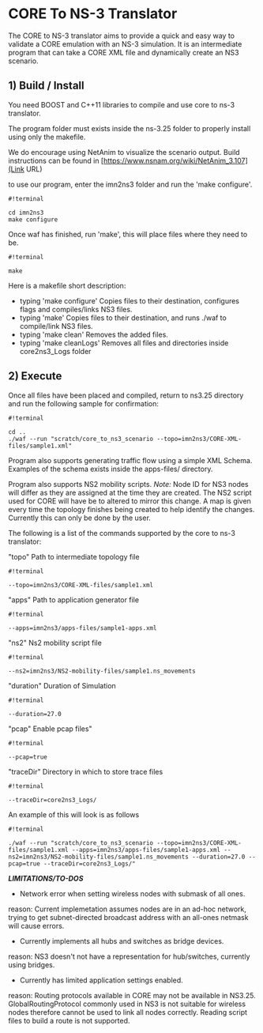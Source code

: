 # CORE To NS-3 Translator #
The CORE to NS-3 translator aims to provide a quick and easy way to validate a CORE emulation with an NS-3 simulation. 
It is an intermediate program that can take a CORE XML file and dynamically create an NS3 scenario.

## 1) Build / Install ##

You need BOOST and C++11 libraries to compile and use core to ns-3 translator.

The program folder must exists inside the ns-3.25 folder to properly install using only the makefile.

We do encourage using NetAnim to visualize the scenario output. Build instructions can be found in
[https://www.nsnam.org/wiki/NetAnim_3.107](Link URL)

to use our program, enter the imn2ns3 folder and run the 'make configure'.

```
#!terminal

cd imn2ns3
make configure
```


Once waf has finished, run 'make', this will place files where they need to be.
```
#!terminal

make
```

Here is a makefile short description:
 
* typing 'make configure' Copies files to their destination, configures flags and compiles/links NS3 files.
* typing 'make'           Copies files to their destination, and runs ./waf to compile/link NS3 files.
* typing 'make clean'     Removes <some of> the added files.
* typing 'make cleanLogs' Removes all files and directories inside core2ns3_Logs folder

## 2) Execute ##

Once all files have been placed and compiled, return to ns3.25 directory and run
the following sample for confirmation:

```
#!terminal

cd ..
./waf --run "scratch/core_to_ns3_scenario --topo=imn2ns3/CORE-XML-files/sample1.xml"
```


Program also supports generating traffic flow using a simple XML Schema.
Examples of the schema exists inside the apps-files/ directory.

Program also supports NS2 mobility scripts.
*Note:* Node ID for NS3 nodes will differ as they are assigned at the time  they are
created. The NS2 script used for CORE will have be to altered to mirror this change.
A map is given every time the topology finishes being created to help identify the changes.
Currently this can only be done by the user.

The following is a list of the commands supported by the core to ns-3 translator:

"topo" Path to intermediate topology file

```
#!terminal

--topo=imn2ns3/CORE-XML-files/sample1.xml
```

"apps" Path to application generator file

```
#!terminal

--apps=imn2ns3/apps-files/sample1-apps.xml
```

  "ns2" Ns2 mobility script file

```
#!terminal

--ns2=imn2ns3/NS2-mobility-files/sample1.ns_movements
```

"duration" Duration of Simulation

```
#!terminal

--duration=27.0
```

  "pcap" Enable pcap files"

```
#!terminal

--pcap=true
```

"traceDir" Directory in which to store trace files

```
#!terminal

--traceDir=core2ns3_Logs/
```

An example of this will look is as follows
```
#!terminal

./waf --run "scratch/core_to_ns3_scenario --topo=imn2ns3/CORE-XML-files/sample1.xml --apps=imn2ns3/apps-files/sample1-apps.xml --ns2=imn2ns3/NS2-mobility-files/sample1.ns_movements --duration=27.0 --pcap=true --traceDir=core2ns3_Logs/"
```
***LIMITATIONS/TO-DOS***

* Network error when setting wireless nodes with submask of all ones.

reason: Current implemetation assumes nodes are in an ad-hoc network, trying to
        get subnet-directed broadcast address with an all-ones netmask will
        cause errors.

* Currently implements all hubs and switches as bridge devices.

reason: NS3 doesn't not have a representation for hub/switches, currently
        using bridges.

* Currently has limited application settings enabled.

reason: Routing protocols available in CORE may not be available in NS3.25.
        GlobalRoutingProtocol commonly used in NS3 is not suitable for wireless
        nodes therefore cannot be used to link all nodes correctly.
        Reading script files to build a route is not supported.